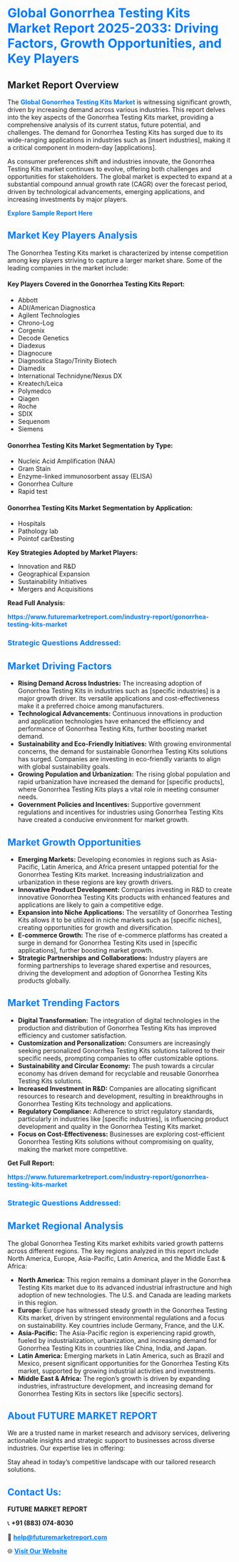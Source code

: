 <h1 style="color: #007BFF;">Global Gonorrhea Testing Kits Market Report 2025-2033: Driving Factors, Growth Opportunities, and Key Players</h1>

<section id="overview">
<h2>Market Report Overview</h2>
<p>The <a href="https://www.futuremarketreport.com/industry-report/gonorrhea-testing-kits-market" style="color: #007BFF; text-decoration: none;"><strong>Global Gonorrhea Testing Kits Market</strong></a> is witnessing significant growth, driven by increasing demand across various industries. This report delves into the key aspects of the Gonorrhea Testing Kits market, providing a comprehensive analysis of its current status, future potential, and challenges. The demand for Gonorrhea Testing Kits has surged due to its wide-ranging applications in industries such as [insert industries], making it a critical component in modern-day [applications].</p>
<p>As consumer preferences shift and industries innovate, the Gonorrhea Testing Kits market continues to evolve, offering both challenges and opportunities for stakeholders. The global market is expected to expand at a substantial compound annual growth rate (CAGR) over the forecast period, driven by technological advancements, emerging applications, and increasing investments by major players.</p>
</section>

<section id="overview">
<p><a href="https://www.futuremarketreport.com/request-sample/reportId=41142" style="color: #007BFF; text-decoration: none;"><strong>Explore Sample Report Here</strong></a></p>
</section>

<section id="key-players">
<h2 style="color: #007BFF;">Market Key Players Analysis</h2>
<p>The Gonorrhea Testing Kits market is characterized by intense competition among key players striving to capture a larger market share. Some of the leading companies in the market include:</p>
<h4>Key Players Covered in the Gonorrhea Testing Kits Report:</h4>
<ul><li>Abbott</li><li>ADI/American Diagnostica</li><li>Agilent Technologies</li><li>Chrono-Log</li><li>Corgenix</li><li>Decode Genetics</li><li>Diadexus</li><li>Diagnocure</li><li>Diagnostica Stago/Trinity Biotech</li><li>Diamedix</li><li>International Technidyne/Nexus DX</li><li>Kreatech/Leica</li><li>Polymedco</li><li>Qiagen</li><li>Roche</li><li>SDIX</li><li>Sequenom</li><li>Siemens</li></ul>
<h4>Gonorrhea Testing Kits Market Segmentation by Type:</h4>
<ul><li>Nucleic Acid Amplification (NAA)</li><li>Gram Stain</li><li>Enzyme-linked immunosorbent assay (ELISA)</li><li>Gonorrhea Culture</li><li>Rapid test</li></ul>

<h4>Gonorrhea Testing Kits Market Segmentation by Application:</h4>
<ul><li>Hospitals</li><li>Pathology lab</li><li>Pointof carEtesting</li></ul>
<p><strong>Key Strategies Adopted by Market Players:</strong></p>
<ul>
<li>Innovation and R&D</li>
<li>Geographical Expansion</li>
<li>Sustainability Initiatives</li>
<li>Mergers and Acquisitions</li>
</ul>
</section>

<section>
<p><strong>Read Full Analysis: </strong></p><a href="https://www.futuremarketreport.com/industry-report/gonorrhea-testing-kits-market" style="color: #007BFF; text-decoration: none;"><strong>https://www.futuremarketreport.com/industry-report/gonorrhea-testing-kits-market</strong></a>
<h3 style="color: #007BFF;">Strategic Questions Addressed:</h3>
</section>

<section id="driving-factors">
<h2 style="color: #007BFF;">Market Driving Factors</h2>
<ul>
<li><strong>Rising Demand Across Industries:</strong> The increasing adoption of Gonorrhea Testing Kits in industries such as [specific industries] is a major growth driver. Its versatile applications and cost-effectiveness make it a preferred choice among manufacturers.</li>
<li><strong>Technological Advancements:</strong> Continuous innovations in production and application technologies have enhanced the efficiency and performance of Gonorrhea Testing Kits, further boosting market demand.</li>
<li><strong>Sustainability and Eco-Friendly Initiatives:</strong> With growing environmental concerns, the demand for sustainable Gonorrhea Testing Kits solutions has surged. Companies are investing in eco-friendly variants to align with global sustainability goals.</li>
<li><strong>Growing Population and Urbanization:</strong> The rising global population and rapid urbanization have increased the demand for [specific products], where Gonorrhea Testing Kits plays a vital role in meeting consumer needs.</li>
<li><strong>Government Policies and Incentives:</strong> Supportive government regulations and incentives for industries using Gonorrhea Testing Kits have created a conducive environment for market growth.</li>
</ul>
</section>

<section id="growth-opportunities">
<h2 style="color: #007BFF;">Market Growth Opportunities</h2>
<ul>
<li><strong>Emerging Markets:</strong> Developing economies in regions such as Asia-Pacific, Latin America, and Africa present untapped potential for the Gonorrhea Testing Kits market. Increasing industrialization and urbanization in these regions are key growth drivers.</li>
<li><strong>Innovative Product Development:</strong> Companies investing in R&D to create innovative Gonorrhea Testing Kits products with enhanced features and applications are likely to gain a competitive edge.</li>
<li><strong>Expansion into Niche Applications:</strong> The versatility of Gonorrhea Testing Kits allows it to be utilized in niche markets such as [specific niches], creating opportunities for growth and diversification.</li>
<li><strong>E-commerce Growth:</strong> The rise of e-commerce platforms has created a surge in demand for Gonorrhea Testing Kits used in [specific applications], further boosting market growth.</li>
<li><strong>Strategic Partnerships and Collaborations:</strong> Industry players are forming partnerships to leverage shared expertise and resources, driving the development and adoption of Gonorrhea Testing Kits products globally.</li>
</ul>
</section>

<section id="trending-factors">
<h2 style="color: #007BFF;">Market Trending Factors</h2>
<ul>
<li><strong>Digital Transformation:</strong> The integration of digital technologies in the production and distribution of Gonorrhea Testing Kits has improved efficiency and customer satisfaction.</li>
<li><strong>Customization and Personalization:</strong> Consumers are increasingly seeking personalized Gonorrhea Testing Kits solutions tailored to their specific needs, prompting companies to offer customizable options.</li>
<li><strong>Sustainability and Circular Economy:</strong> The push towards a circular economy has driven demand for recyclable and reusable Gonorrhea Testing Kits solutions.</li>
<li><strong>Increased Investment in R&D:</strong> Companies are allocating significant resources to research and development, resulting in breakthroughs in Gonorrhea Testing Kits technology and applications.</li>
<li><strong>Regulatory Compliance:</strong> Adherence to strict regulatory standards, particularly in industries like [specific industries], is influencing product development and quality in the Gonorrhea Testing Kits market.</li>
<li><strong>Focus on Cost-Effectiveness:</strong> Businesses are exploring cost-efficient Gonorrhea Testing Kits solutions without compromising on quality, making the market more competitive.</li>
</ul>
</section>

<section>
<p><strong>Get Full Report: </strong></p><a href="https://www.futuremarketreport.com/industry-report/gonorrhea-testing-kits-market" style="color: #007BFF; text-decoration: none;"><strong>https://www.futuremarketreport.com/industry-report/gonorrhea-testing-kits-market</strong></a>
<h3 style="color: #007BFF;">Strategic Questions Addressed:</h3>
</section>


<section id="regional-analysis">
<h2 style="color: #007BFF;">Market Regional Analysis</h2>
<p>The global Gonorrhea Testing Kits market exhibits varied growth patterns across different regions. The key regions analyzed in this report include North America, Europe, Asia-Pacific, Latin America, and the Middle East & Africa:</p>
<ul>
<li><strong>North America:</strong> This region remains a dominant player in the Gonorrhea Testing Kits market due to its advanced industrial infrastructure and high adoption of new technologies. The U.S. and Canada are leading markets in this region.</li>
<li><strong>Europe:</strong> Europe has witnessed steady growth in the Gonorrhea Testing Kits market, driven by stringent environmental regulations and a focus on sustainability. Key countries include Germany, France, and the U.K.</li>
<li><strong>Asia-Pacific:</strong> The Asia-Pacific region is experiencing rapid growth, fueled by industrialization, urbanization, and increasing demand for Gonorrhea Testing Kits in countries like China, India, and Japan.</li>
<li><strong>Latin America:</strong> Emerging markets in Latin America, such as Brazil and Mexico, present significant opportunities for the Gonorrhea Testing Kits market, supported by growing industrial activities and investments.</li>
<li><strong>Middle East & Africa:</strong> The region’s growth is driven by expanding industries, infrastructure development, and increasing demand for Gonorrhea Testing Kits in sectors like [specific sectors].</li>
</ul>
</section>

<footer>
<h2 style="color: #007BFF;">About FUTURE MARKET REPORT</h2>
<p>We are a trusted name in market research and advisory services, delivering actionable insights and strategic support to businesses across diverse industries. Our expertise lies in offering:</p>

<p>Stay ahead in today’s competitive landscape with our tailored research solutions.</p>

<h2 style="color: #007BFF;">Contact Us:</h2>
<p><strong>FUTURE MARKET REPORT</strong></p>
<p>📞 <strong>+91 (883) 074-8030</strong></p>
<p>📧 <strong><a href="mailto:help@futuremarketreport.com" style="color: #007BFF;">help@futuremarketreport.com</a></strong></p>
<p>🌐 <strong><a href="https://www.futuremarketreport.com/" style="color: #007BFF;">Visit Our Website</a></strong></p>
</footer>